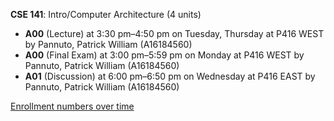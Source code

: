 **CSE 141**: Intro/Computer Architecture (4 units)

- **A00** (Lecture) at 3:30 pm–4:50 pm on Tuesday, Thursday at P416 WEST by Pannuto, Patrick William (A16184560)
- **A00** (Final Exam) at 3:00 pm–5:59 pm on Monday at P416 WEST by Pannuto, Patrick William (A16184560)
- **A01** (Discussion) at 6:00 pm–6:50 pm on Wednesday at P416 EAST by Pannuto, Patrick William (A16184560)

[Enrollment numbers over time](./CSE141.tsv)
